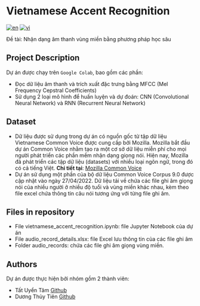 # Vietnamese Accent Recognition
[![en](https://img.shields.io/badge/lang-en-blue.svg)](https://github.com/TUT888/VietnameseAccentRecognition/blob/master/README.md)
[![vi](https://img.shields.io/badge/lang-vi-red.svg)](https://github.com/TUT888/VietnameseAccentRecognition/blob/master/README.vi.md)

Đề tài: Nhận dạng âm thanh vùng miền bằng phương pháp học sâu <br>

## Project Description

Dự án được chạy trên `Google Colab`, bao gồm các phần:
- Đọc dữ liệu âm thanh và trích xuất đặc trưng bằng MFCC (Mel Frequency Cepstral Coefficients)
- Sử dụng 2 loại mô hình để huấn luyện và dự đoán: CNN (Convolutional Neural Network) và RNN (Recurrent Neural Network)

## Dataset
- Dữ liệu được sử dụng trong dự án có nguồn gốc từ tập dữ liệu Vietnamese Common Voice được cung cấp bởi Mozilla. Mozilla bắt đầu dự án Common Voice nhằm tạo ra một cơ sở dữ liệu miễn phí cho mọi người phát triển các phần mềm nhận dạng giọng nói. Hiện nay, Mozilla đã phát triển các tập dữ liệu (datasets) với nhiều loại ngôn ngữ, trong đó có cả tiếng Việt. **Chi tiết tại**: [Mozilla Common Voice](https://commonvoice.mozilla.org/en/datasets)
- Dự án sử dụng một phần của bộ dữ liệu Common Voice Corpus 9.0 được cập nhật vào ngày 27/04/2022. Dữ liệu tải về chứa các file ghi âm giọng nói của nhiều người ở nhiều độ tuổi và vùng miền khác nhau, kèm theo file excel chứa thông tin câu nói tương ứng với từng file ghi âm.

## Files in repository
- File vietnamese_accent_recognition.ipynb: file Jupyter Notebook của dự án
- File audio_record_details.xlsx: file Excel lưu thông tin của các file ghi âm
- Folder audio_records: chứa các file ghi âm giọng vùng miền.
  
## Authors
Dự án được thực hiện bởi nhóm gồm 2 thành viên:
- Tất Uyển Tâm [Github](https://github.com/TUT888)
- Dương Thủy Tiên [Github](https://github.com/tienduong-21)

